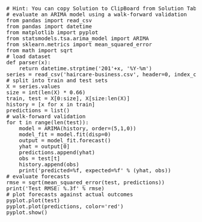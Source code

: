 <pre class="file" data-target="clipboard">
# Hint: You can copy Solution to ClipBoard from Solution Tab
# evaluate an ARIMA model using a walk-forward validation
from pandas import read_csv
from pandas import datetime
from matplotlib import pyplot
from statsmodels.tsa.arima_model import ARIMA
from sklearn.metrics import mean_squared_error
from math import sqrt
# load dataset
def parser(x):
	return datetime.strptime('201'+x, '%Y-%m')
series = read_csv('haircare-business.csv', header=0, index_col=0, parse_dates=True, squeeze=True, date_parser=parser)
# split into train and test sets
X = series.values
size = int(len(X) * 0.66)
train, test = X[0:size], X[size:len(X)]
history = [x for x in train]
predictions = list()
# walk-forward validation
for t in range(len(test)):
	model = ARIMA(history, order=(5,1,0))
	model_fit = model.fit(disp=0)
	output = model_fit.forecast()
	yhat = output[0]
	predictions.append(yhat)
	obs = test[t]
	history.append(obs)
	print('predicted=%f, expected=%f' % (yhat, obs))
# evaluate forecasts
rmse = sqrt(mean_squared_error(test, predictions))
print('Test RMSE: %.3f' % rmse)
# plot forecasts against actual outcomes
pyplot.plot(test)
pyplot.plot(predictions, color='red')
pyplot.show()
</pre>

